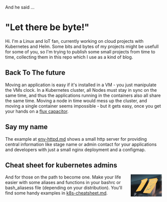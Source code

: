 And he said ...
# "Let there be byte!"

Hi. I'm a Linux and IoT fan, currently working on cloud projects with Kubernetes and Helm. Some bits and bytes of my projects might be usefull for some of you, so I'm trying to publish some small projects from time to time, collecting them in this repo which I use as a kind of blog.

## Back To The future
Moving an application is easy if it's installed in a VM - you just manipulate the VMs clock. In a Kubernetes cluster, all Nodes must stay in sync on the same time, and thus the applications running in the containers also all share the same time. Moving a node in time would mess up the cluster, and moving a single container seems impossible - but it gets easy, once you get your hands on a [flux capacitor](backToTheFuture.md).

## Say my name
The example at [env-httpd.md](env-httpd.md) shows a small http server for providing central information like stage name or admin contact for your applications and developers with just a small nginx deployment and a configmap.

## Cheat sheet for kubernetes admins

<img src="img/postit_640px.jpg" width="100" align="right"/>And for those on the path to become one. Make your life easier with some aliases and functions in your bashrc or bash_aliasess file (depending on your distribution). You'll find some handy examples in [k8s-cheatsheet.md](k8s-cheatsheet.md).

